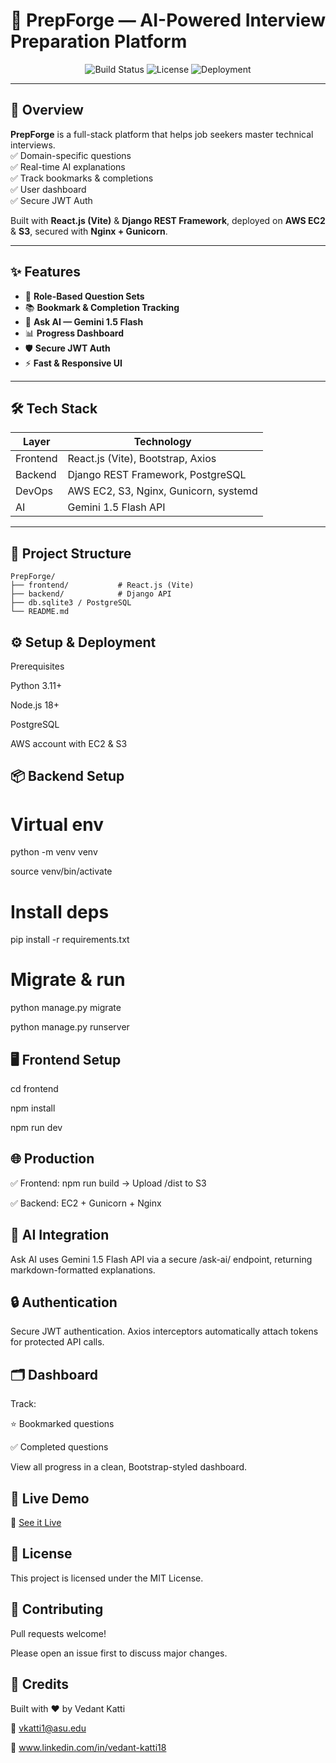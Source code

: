 # 🚀 PrepForge — AI-Powered Interview Preparation Platform

<p align="center">
  <img src="https://img.shields.io/badge/Build-Passing-brightgreen" alt="Build Status" />
  <img src="https://img.shields.io/badge/License-MIT-blue.svg" alt="License" />
  <img src="https://img.shields.io/badge/Deployed-AWS EC2 | S3-orange" alt="Deployment" />
</p>

---

## 📌 Overview

**PrepForge** is a full-stack platform that helps job seekers master technical interviews.  
✅ Domain-specific questions  
✅ Real-time AI explanations  
✅ Track bookmarks & completions  
✅ User dashboard  
✅ Secure JWT Auth  

Built with **React.js (Vite)** & **Django REST Framework**, deployed on **AWS EC2** & **S3**, secured with **Nginx + Gunicorn**.

---

## ✨ Features

- 🎯 **Role-Based Question Sets**
- 📚 **Bookmark & Completion Tracking**
- 🤖 **Ask AI — Gemini 1.5 Flash**
- 📊 **Progress Dashboard**
- 🛡️ **Secure JWT Auth**
- ⚡ **Fast & Responsive UI**

---

## 🛠️ Tech Stack

| Layer    | Technology                           |
|----------|--------------------------------------|
| Frontend | React.js (Vite), Bootstrap, Axios    |
| Backend  | Django REST Framework, PostgreSQL    |
| DevOps   | AWS EC2, S3, Nginx, Gunicorn, systemd |
| AI       | Gemini 1.5 Flash API                 |

---

## 📂 Project Structure

```plaintext
PrepForge/
├── frontend/           # React.js (Vite)
├── backend/            # Django API
├── db.sqlite3 / PostgreSQL
└── README.md
```

## ⚙️ Setup & Deployment
Prerequisites

Python 3.11+

Node.js 18+

PostgreSQL

AWS account with EC2 & S3



## 📦 Backend Setup

# Virtual env

python -m venv venv

source venv/bin/activate

# Install deps

pip install -r requirements.txt

# Migrate & run

python manage.py migrate

python manage.py runserver


## 🖥️ Frontend Setup

cd frontend

npm install

npm run dev

## 🌐 Production
✅ Frontend: npm run build → Upload /dist to S3

✅ Backend: EC2 + Gunicorn + Nginx


## 🤖 AI Integration
Ask AI uses Gemini 1.5 Flash API via a secure /ask-ai/ endpoint, returning markdown-formatted explanations.

## 🔒 Authentication
Secure JWT authentication. Axios interceptors automatically attach tokens for protected API calls.



## 🗂️ Dashboard
Track:

⭐️ Bookmarked questions

✅ Completed questions

View all progress in a clean, Bootstrap-styled dashboard.

## 🌟 Live Demo
🔗 [See it Live](http://prepforge-frontend.s3-website.us-east-2.amazonaws.com/login)

## 📜 License
This project is licensed under the MIT License.



## 🤝 Contributing
Pull requests welcome! 

Please open an issue first to discuss major changes.




## 🙌 Credits
Built with ❤️ by Vedant Katti

📧 vkatti1@asu.edu

💼 www.linkedin.com/in/vedant-katti18





